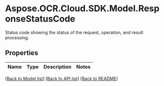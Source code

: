 # Aspose.OCR.Cloud.SDK.Model.ResponseStatusCode
Status code showing the status of the request, operation, and result processing.

## Properties

Name | Type | Description | Notes
------------ | ------------- | ------------- | -------------

[[Back to Model list]](../README.md#documentation-for-models) [[Back to API list]](../README.md#documentation-for-api-endpoints) [[Back to README]](../README.md)

